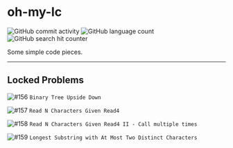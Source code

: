 # oh-my-lc

![GitHub commit activity](https://img.shields.io/github/commit-activity/w/yuetsin/oh-my-lc.svg?style=flat-square)
![GitHub language count](https://img.shields.io/github/languages/count/yuetsin/oh-my-lc.svg?style=flat-square)
![GitHub search hit counter](https://img.shields.io/github/search/yuetsin/oh-my-lc/fuck.svg?style=flat-square)

Some simple code pieces.

---

## Locked Problems

![#156](https://img.shields.io/badge/156-Medium-yellow.svg?style=flat-square) `Binary Tree Upside Down`

![#157](https://img.shields.io/badge/157-Easy-green.svg?style=flat-square) `Read N Characters Given Read4`

![#158](https://img.shields.io/badge/158-Hard-red.svg?style=flat-square) `Read N Characters Given Read4 II - Call multiple times`

![#159](https://img.shields.io/badge/159-Hard-red.svg?style=flat-square) `Longest Substring with At Most Two Distinct Characters`
